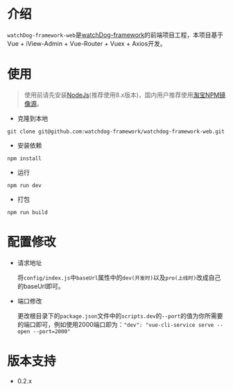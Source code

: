# 介绍 
`watchDog-framework-web`是[watchDog-framework](https://github.com/Licoy/watchDog-framework)的前端项目工程，本项目基于Vue + iView-Admin + Vue-Router + Vuex + Axios开发。
# 使用
> 使用前请先安装[NodeJs](https://nodejs.org/zh-cn/)(推荐使用8.x版本)，国内用户推荐使用[淘宝NPM镜像源](http://npm.taobao.org/)。
- 克隆到本地
```git
git clone git@github.com:watchdog-framework/watchdog-framework-web.git
```
- 安装依赖
```shell
npm install
```
- 运行
```shell
npm run dev
```
- 打包
```shell
npm run build
```
# 配置修改
- 请求地址

    将`config/index.js`中`baseUrl`属性中的`dev(开发时)`以及`pro(上线时)`改成自己的baseUrl即可。
- 端口修改

    更改根目录下的`package.json`文件中的`scripts.dev`的`--port`的值为你所需要的端口即可，例如使用2000端口即为：`"dev": "vue-cli-service serve --open --port=2000"`    
# 版本支持
  - 0.2.x
